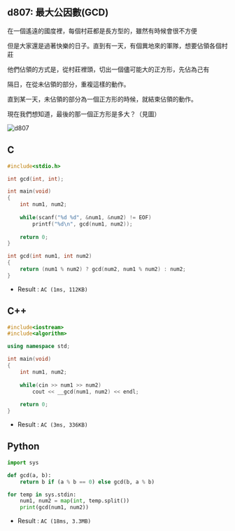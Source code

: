 ## d807: 最大公因數(GCD)
在一個遙遠的國度裡，每個村莊都是長方型的，雖然有時候會很不方便

但是大家還是過著快樂的日子。直到有一天，有個異地來的軍隊，想要佔領各個村莊

他們佔領的方式是，從村莊裡頭，切出一個儘可能大的正方形，先佔為己有

隔日，在從未佔領的部分，重複這樣的動作。

直到某一天，未佔領的部分為一個正方形的時候，就結束佔領的動作。


現在我們想知道，最後的那一個正方形是多大？（見圖）

![d807]()

## C
```C
#include<stdio.h>

int gcd(int, int);

int main(void)
{
	int num1, num2;
	
	while(scanf("%d %d", &num1, &num2) != EOF)
		printf("%d\n", gcd(num1, num2));
	
	return 0;
}

int gcd(int num1, int num2)
{
	return (num1 % num2) ? gcd(num2, num1 % num2) : num2;
}
```
 * Result : `AC (1ms, 112KB)`

## C++
```C++
#include<iostream>
#include<algorithm>

using namespace std;

int main(void)
{
	int num1, num2;
	
	while(cin >> num1 >> num2)
		cout << __gcd(num1, num2) << endl;
	
	return 0;
}
```
 * Result : `AC (3ms, 336KB)`

## Python
```python
import sys

def gcd(a, b):    
    return b if (a % b == 0) else gcd(b, a % b)

for temp in sys.stdin:
    num1, num2 = map(int, temp.split())
    print(gcd(num1, num2))
```
 * Result : `AC (18ms, 3.3MB)`
